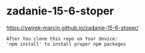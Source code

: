 # zadanie-15-6-stoper

https://swirek-marcin.github.io/zadanie-15-6-stoper/

```
After You clone this repo on Your device:
'npm install' to install proper npm packages
```
